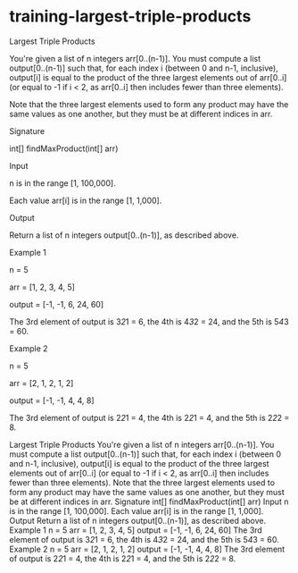 # training-largest-triple-products

Largest Triple Products

You're given a list of n integers arr[0..(n-1)]. You must compute a list output[0..(n-1)] such that, for each index i (between 0 and n-1, inclusive), output[i] is equal to the product of the three largest elements out of arr[0..i] (or equal to -1 if i < 2, as arr[0..i] then includes fewer than three elements).

Note that the three largest elements used to form any product may have the same values as one another, but they must be at different indices in arr.

Signature

int[] findMaxProduct(int[] arr)

Input

n is in the range [1, 100,000].

Each value arr[i] is in the range [1, 1,000].

Output

Return a list of n integers output[0..(n-1)], as described above.

Example 1

n = 5

arr = [1, 2, 3, 4, 5]

output = [-1, -1, 6, 24, 60]

The 3rd element of output is 3*2*1 = 6, the 4th is 4*3*2 = 24, and the 5th is 5*4*3 = 60.

Example 2

n = 5

arr = [2, 1, 2, 1, 2]

output = [-1, -1, 4, 4, 8]

The 3rd element of output is 2*2*1 = 4, the 4th is 2*2*1 = 4, and the 5th is 2*2*2 = 8.

Largest Triple Products
You're given a list of n integers arr[0..(n-1)]. You must compute a list output[0..(n-1)] such that, for each index i (between 0 and n-1, inclusive), output[i] is equal to the product of the three largest elements out of arr[0..i] (or equal to -1 if i < 2, as arr[0..i] then includes fewer than three elements).
Note that the three largest elements used to form any product may have the same values as one another, but they must be at different indices in arr.
Signature
int[] findMaxProduct(int[] arr)
Input
n is in the range [1, 100,000].
Each value arr[i] is in the range [1, 1,000].
Output
Return a list of n integers output[0..(n-1)], as described above.
Example 1
n = 5
arr = [1, 2, 3, 4, 5]
output = [-1, -1, 6, 24, 60]
The 3rd element of output is 3*2*1 = 6, the 4th is 4*3*2 = 24, and the 5th is 5*4*3 = 60.
Example 2
n = 5
arr = [2, 1, 2, 1, 2]
output = [-1, -1, 4, 4, 8]
The 3rd element of output is 2*2*1 = 4, the 4th is 2*2*1 = 4, and the 5th is 2*2*2 = 8.
